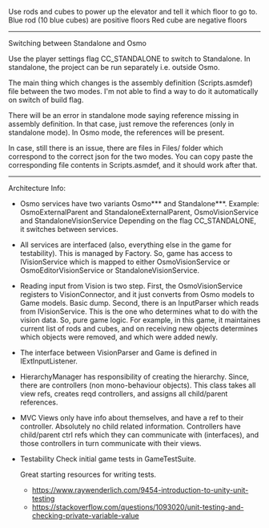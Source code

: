Use rods and cubes to power up the elevator and tell it which floor to go to.
Blue rod (10 blue cubes) are positive floors
Red cube are negative floors

*********

Switching between Standalone and Osmo

Use the player settings flag CC_STANDALONE to switch to Standalone. In standalone, the project can be run separately i.e. outside Osmo.

The main thing which changes is the assembly definition (Scripts.asmdef) file between the two modes. I'm not able to find a way to do it automatically on switch of build flag.

There will be an error in standalone mode saying reference missing in assembly definition. In that case, just remove the references (only in standalone mode). In Osmo mode, the references will be present.

In case, still there is an issue, there are files in Files/ folder which correspond to the correct json for the two modes. You can copy paste the corresponding file contents in Scripts.asmdef, and it should work after that.

*********

Architecture Info:

- Osmo services have two variants Osmo*** and Standalone***. Example: OsmoExternalParent and StandaloneExternalParent, OsmoVisionService and StandaloneVisionService
  Depending on the flag CC_STANDALONE, it switches between services.
  
- All services are interfaced (also, everything else in the game for testability). This is managed by Factory. 
  So, game has access to IVisionService which is mapped to either OsmoVisionService or OsmoEditorVisionService or StandaloneVisionService.

- Reading input from Vision is two step. 
  First, the OsmoVisionService registers to VisionConnector, and it just converts from Osmo models to Game models. Basic dump.
  Second, there is an InputParser which reads from IVisionService. This is the one who determines what to do with the vision data. So, pure game logic. 
  For example, in this game, it maintaines current list of rods and cubes, and on receiving new objects determines which objects were removed, and which were added newly.
  
- The interface between VisionParser and Game is defined in IExtInputListener.
  
- HierarchyManager has responsibility of creating the hierarchy. Since, there are controllers (non mono-behaviour objects).
  This class takes all view refs, creates reqd controllers, and assigns all child/parent references.

- MVC
  Views only have info about themselves, and have a ref to their controller. Absolutely no child related information.
  Controllers have child/parent ctrl refs which they can communicate with (interfaces), and those controllers in turn communicate with their views.
  
- Testability
  Check initial game tests in GameTestSuite.
  
  Great starting resources for writing tests.
  - https://www.raywenderlich.com/9454-introduction-to-unity-unit-testing
  - https://stackoverflow.com/questions/1093020/unit-testing-and-checking-private-variable-value
